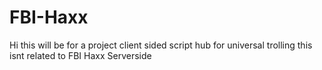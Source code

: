 # FBI-Haxx
Hi this will be for a project client sided script hub for universal trolling this isnt related to FBI Haxx Serverside
